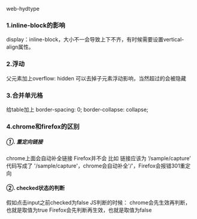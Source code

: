 web-hydtype
### 1.inline-block的影响
display：inline-block，大小不一会导致上下不齐，有时候需要设置vertical-align属性。

### 2.浮动
父元素加上overflow: hidden  可以去掉子元素浮动影响，当然超过的会被隐藏

### 3.合并单元格
给table加上
border-spacing: 0;
border-collapse: collapse;

### 4.chrome和firefox的区别

##### ①. 重定向链接
chrome上面会自动补全链接 Firefox并不会
比如 链接应该为 ‘/sample/capture’ 代码写成了 '/sample/capture'，chrome会自动补全'/'，Firefox会报错301重定向

#### ②. checked状态的判断
假如点击input之前checked为false
JS判断的时候：
chrome会先生效再判断，也就是取值为true
Firefox会先判断再生效，也就是取值为false
